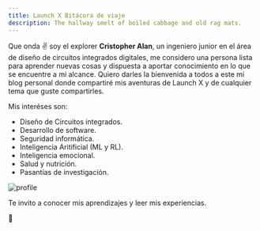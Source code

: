 ```yaml
---
title: Launch X Bitácora de viaje
description: The hallway smelt of boiled cabbage and old rag mats.
---
```


Que onda ✌️  soy el explorer **Cristopher Alan**, un ingeniero junior en el área de diseño de circuitos integrados digitales, me considero una persona lista para aprender nuevas cosas y dispuesta a aportar conocimiento en lo que se encuentre a mi alcance. Quiero darles la bienvenida a todos a este mi blog personal donde compartiré mis aventuras de Launch X y de cualquier tema que guste compartirles.

Mis interéses son:
- Diseño de Circuitos integrados.
- Desarrollo de software.
- Seguridad informática.
- Inteligencia Aritificial (ML y RL).
- Inteligencia emocional.
- Salud y nutrición.
- Pasantías de investigación.

![profile](data/images/profile.jpg "Profile")

Te invito a conocer mis aprendizajes y leer mis experiencias.

🚀
